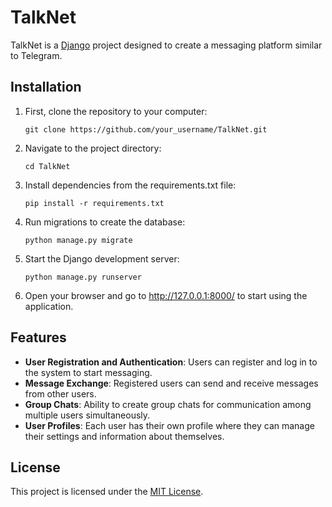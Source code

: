 # TalkNet

TalkNet is a [Django](https://www.djangoproject.com/) project designed to create a messaging platform similar to Telegram.

## Installation

1. First, clone the repository to your computer:

    ```
    git clone https://github.com/your_username/TalkNet.git
    ```

2. Navigate to the project directory:

    ```
    cd TalkNet
    ```

3. Install dependencies from the requirements.txt file:

    ```
    pip install -r requirements.txt
    ```

4. Run migrations to create the database:

    ```
    python manage.py migrate
    ```

5. Start the Django development server:

    ```
    python manage.py runserver
    ```

6. Open your browser and go to http://127.0.0.1:8000/ to start using the application.

## Features

- **User Registration and Authentication**: Users can register and log in to the system to start messaging.
- **Message Exchange**: Registered users can send and receive messages from other users.
- **Group Chats**: Ability to create group chats for communication among multiple users simultaneously.
- **User Profiles**: Each user has their own profile where they can manage their settings and information about themselves.

## License

This project is licensed under the [MIT License](LICENSE).

